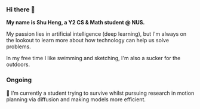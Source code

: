 ### Hi there 👋

<!--
**yeoshuheng/yeoshuheng** is a ✨ _special_ ✨ repository because its `README.md` (this file) appears on your GitHub profile.

Here are some ideas to get you started:

- 🔭 I’m currently working on ...
- 🌱 I’m currently learning ...
- 👯 I’m looking to collaborate on ...
- 🤔 I’m looking for help with ...
- 💬 Ask me about ...
- 📫 How to reach me: ...
- 😄 Pronouns: ...
- ⚡ Fun fact: ...
-->

**My name is Shu Heng, a Y2 CS & Math student @ NUS.**

My passion lies in artificial intelligence (deep learning), but I'm always on the lookout to learn more about how technology can help us solve problems.

In my free time I like swimming and sketching, I'm also a sucker for the outdoors.

### Ongoing

🔭 I’m currently a student trying to survive whilst pursuing research in motion planning via diffusion and making models more efficient.
